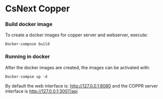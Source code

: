 # CsNext Copper



### Build docker image

To create a docker images for copper server and webserver, execute:

`Docker-compose build`

### Running in docker

After the docker images are created, the images can be activated with:

`Docker-compse up -d`

By default the web interface is: http://127.0.0.1:8080 and the COPPR server interface is http://127.0.0.1:3007/api